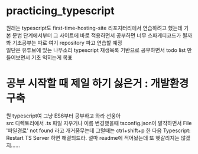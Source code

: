 # practicing_typescript

원래는 typescript도 first-time-hosting-site 리포지터리에서 연습하려고 했는데 기본 문법 단계에서부터 그 사이트에 바로 적용하면서 공부하면 너무 스파게티코드가 될까봐 기초공부는 따로 여기 repository 파고 연습할 예정
<br/>일단은 유튜브에 있는 나무소리 typescript 재생목록 기반으로 공부하면서 todo list 만들어보면서 기초 익히는게 목표
<h1>공부 시작할 때 제일 하기 싫은거 : 개발환경 구축</h1>
<p>
    뭔 typescript여 그냥 ES6부터 공부하고 와라 선웅아<br>src 디렉토리에서 .ts 파일 지우거나 이름 변경했을때 tsconfig.json이 발작하면서 File '파일경로' not found 라고 개거품무는데 그럴때는 ctrl+shift+p 한 다음 Typescript: Restart TS Server 하면 해결되드라. 설마 readme에 적어놨는데 또 헷갈리지는 않겠지......<br>
</p>